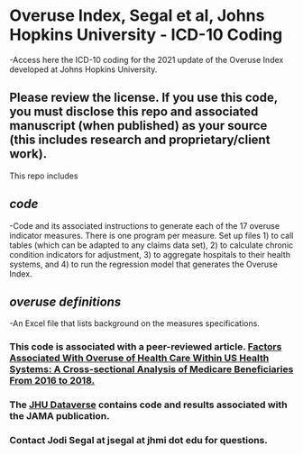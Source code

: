 # Overuse Index, Segal et al, Johns Hopkins University - ICD-10 Coding
-Access here the ICD-10 coding for the 2021 update of the Overuse Index developed at Johns Hopkins University.

## Please review the license.  If you use this code, you must disclose this repo and associated manuscript (when published) as your source (this includes research and proprietary/client work).

This repo includes
## *code* 
-Code and its associated instructions to generate each of the 17 overuse indicator measures. There is one program per measure.  Set up files 1) to call tables (which can be adapted to any claims data set), 2) to calculate chronic condition indicators for adjustment, 3) to aggregate hospitals to their health systems, and 4) to run the regression model that generates the Overuse Index. 
## *overuse definitions* 
-An Excel file that lists background on the measures specifications. 

### This code is associated with a peer-reviewed article. [Factors Associated With Overuse of Health Care Within US Health Systems: A Cross-sectional Analysis of Medicare Beneficiaries From 2016 to 2018.](https://jamanetwork.com/journals/jama-health-forum/fullarticle/2788097)

### The [JHU Dataverse](https://archive.data.jhu.edu/dataverse/OveruseIndex;jsessionid=c41c121f49932f040f7b345f2547) contains code and results associated with the JAMA publication.

### Contact Jodi Segal at jsegal at jhmi dot edu for questions.
